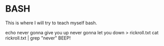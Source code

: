 # BASH
This is where I will try to teach myself bash.

echo never gonna give you up never gonna let you down > rickroll.txt
cat rickroll.txt | grep "never"
BEEP!
